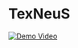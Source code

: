 # TexNeuS

[![Demo Video](https://img.shields.io/badge/Watch%20Demo%20Video-Click%20Here-blue)](https://github.com/huner77/TexNeuS/blob/main/obj1.mp4)
